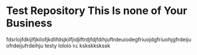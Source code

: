 # Test Repository This Is none of Your Business
fdsrlojfdkijlfjkilofjkdlifdsjkilfjidjiftrdjfdjfdihjuftrdeuiodegfriuojdgfriuohjgfrdeijuofrdeijufrdeihju testy lololo
`hi` kskskkskssk
